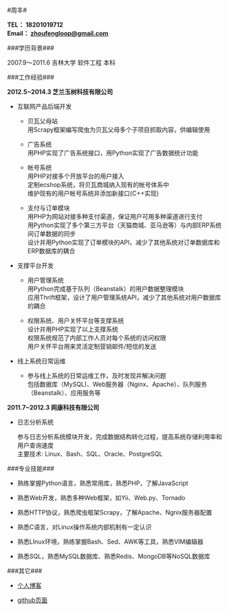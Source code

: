 #周丰#

**TEL：  18201019712**   
**Email： zhoufengloop@gmail.com**

###学历背景###

2007.9～2011.6   吉林大学   软件工程  本科


###工作经验###

**2012.5~2014.3      芝兰玉树科技有限公司**

+   互联网产品后端开发

    +   贝瓦父母站    
        用Scrapy框架编写爬虫为贝瓦父母多个子项目抓取内容，供编辑使用

    +   广告系统    
        用PHP实现了广告系统接口，用Python实现了广告数据统计功能

    +   帐号系统   
        用PHP对接多个开放平台的用户接入  
        定制ecshop系统，将贝瓦商城纳入现有的帐号体系中  
        维护现有的用户帐号系统并添加新接口(C++实现)  

    +   支付与订单模块    
        用PHP为网站对接多种支付渠道，保证用户可用多种渠道进行支付  
        用Python实现了多个第三方平台（天猫商城、亚马逊等）与内部ERP系统间订单数据的同步  
        设计并用Python实现了订单模块的API，减少了其他系统对订单数据库和ERP数据库的耦合  

+   支撑平台开发

    +   用户管理系统  
        用Python完成基于队列（Beanstalk）的用户数据整理模块   
        应用Thrift框架，设计了用户管理系统API，减少了其他系统对用户数据库的耦合

    +   权限系统、用户关怀平台等支撑系统    
        设计并用PHP实现了以上支撑系统   
        权限系统规范了内部工作人员对每个系统的访问权限   
        用户关怀平台用来灵活定制营销邮件/短信的发送   

+   线上系统日常运维

    +   参与线上系统的日常运维工作，及时发现并解决问题     
    包括数据库（MySQL)、Web服务器（Nginx、Apache）、队列服务（Beanstalk）、应用服务等

**2011.7~2012.3   网康科技有限公司**

+   日志分析系统   

    参与日志分析系统模块开发，完成数据结构转化过程，提高系统存储利用率和用户查询速度   
    主要技术:   Linux、Bash、SQL、Oracle、PostgreSQL


###专业技能###

+   熟练掌握Python语言，熟悉常用库，熟悉PHP，了解JavaScript

+   熟悉Web开发，熟悉多种Web框架，如Yii、Web.py、Tornado

+   熟悉HTTP协议，熟悉爬虫框架Scrapy，了解Apache、Ngnix服务器配置

+   熟悉C语言，对Linux操作系统内部机制有一定认识

+   熟悉LInux环境，熟练掌握Bash、Sed、AWK等工具，熟悉VIM编辑器

+   熟悉SQL，熟悉MySQL数据库、熟悉Redis、MongoDB等NoSQL数据库


###其它###

+   [个人博客](http://zhoufeng1989.github.io)

+   [github页面](https://github.com/zhoufeng1989)
